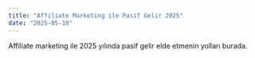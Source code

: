 ```yaml
---
title: "Affiliate Marketing ile Pasif Gelir 2025"
date: "2025-05-18"
---
```


Affiliate marketing ile 2025 yılında pasif gelir elde etmenin yolları burada.
